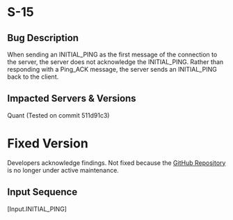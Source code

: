 # S-15

## Bug Description
When sending an INITIAL_PING as the first message of the connection to the server, the server does not acknowledge the INITIAL_PING. Rather than responding with a Ping_ACK message, the server sends an INITIAL_PING back to the client.

## Impacted Servers & Versions
Quant (Tested on commit 511d91c3)

# Fixed Version
Developers acknowledge findings. Not fixed because the [GitHub Repository](https://github.com/NTAP/quant/issues/83) is no longer under active maintenance.

## Input Sequence
[Input.INITIAL_PING]
